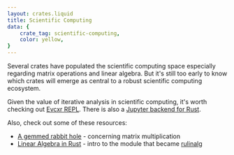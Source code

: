 ```yaml
---
layout: crates.liquid
title: Scientific Computing
data: {
    crate_tag: scientific-computing,
    color: yellow,
}
---
```


Several crates have populated the scientific computing space
especially regarding matrix operations and linear algebra.
But it's still too early to know which crates will emerge as
central to a robust scientific computing ecosystem.

Given the value of iterative analysis in scientific computing,
it's worth checking out [Evcxr REPL](https://github.com/google/evcxr/blob/master/evcxr_repl/).
There is also a [Jupyter backend for Rust](https://github.com/google/evcxr/tree/master/evcxr_jupyter/).

Also, check out some of these resources:

- [A gemmed rabbit hole](http://bluss.github.io/rust/2016/03/28/a-gemmed-rabbit-hole/) - concerning matrix multiplication
- [Linear Algebra in Rust](http://athemathmo.github.io/2016/03/23/linear-algebra-in-rust.html) - intro to the module that became [rulinalg](https://crates.io/crates/rulinalg)
